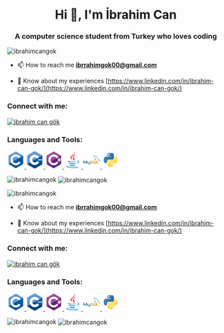 <h1 align="center">Hi 👋, I'm İbrahim Can</h1>
<h3 align="center">A computer science student from Turkey who loves coding</h3>
<p align="left"> <img src="https://komarev.com/ghpvc/?username=ibrahimcangok&label=Profile%20views&color=0e75b6&style=flat" alt="ibrahimcangok" /> </p>

- 📫 How to reach me **ibrrahimgok00@gmail.com**

- 📄 Know about my experiences [https://www.linkedin.com/in/ibrahim-can-gok/](https://www.linkedin.com/in/ibrahim-can-gok/)

<h3 align="left">Connect with me:</h3>
<p align="left">
<a href="https://linkedin.com/in/i̇brahim can gök" target="blank"><img align="center" src="https://raw.githubusercontent.com/rahuldkjain/github-profile-readme-generator/master/src/images/icons/Social/linked-in-alt.svg" alt="i̇brahim can gök" height="30" width="40" /></a>
</p>

<h3 align="left">Languages and Tools:</h3>
<p align="left"> <a href="https://www.cprogramming.com/" target="_blank" rel="noreferrer"> <img src="https://raw.githubusercontent.com/devicons/devicon/master/icons/c/c-original.svg" alt="c" width="40" height="40"/> </a> <a href="https://www.w3schools.com/cpp/" target="_blank" rel="noreferrer"> <img src="https://raw.githubusercontent.com/devicons/devicon/master/icons/cplusplus/cplusplus-original.svg" alt="cplusplus" width="40" height="40"/> </a> <a href="https://www.w3schools.com/cs/" target="_blank" rel="noreferrer"> <img src="https://raw.githubusercontent.com/devicons/devicon/master/icons/csharp/csharp-original.svg" alt="csharp" width="40" height="40"/> </a> <a href="https://www.java.com" target="_blank" rel="noreferrer"> <img src="https://raw.githubusercontent.com/devicons/devicon/master/icons/java/java-original.svg" alt="java" width="40" height="40"/> </a> <a href="https://www.mysql.com/" target="_blank" rel="noreferrer"> <img src="https://raw.githubusercontent.com/devicons/devicon/master/icons/mysql/mysql-original-wordmark.svg" alt="mysql" width="40" height="40"/> </a> <a href="https://www.python.org" target="_blank" rel="noreferrer"> <img src="https://raw.githubusercontent.com/devicons/devicon/master/icons/python/python-original.svg" alt="python" width="40" height="40"/> </a> </p>

<p><img align="left" src="https://github-readme-stats.vercel.app/api/top-langs?username=ibrahimcangok&show_icons=true&locale=en&layout=compact" alt="ibrahimcangok" /></p>

<p>&nbsp;<img align="center" src="https://github-readme-stats.vercel.app/api?username=ibrahimcangok&show_icons=true&locale=en" alt="ibrahimcangok" /></p>

<p align="left"> <img src="https://komarev.com/ghpvc/?username=ibrahimcangok&label=Profile%20views&color=0e75b6&style=flat" alt="ibrahimcangok" /> </p>

- 📫 How to reach me **ibrrahimgok00@gmail.com**

- 📄 Know about my experiences [https://www.linkedin.com/in/ibrahim-can-gok/](https://www.linkedin.com/in/ibrahim-can-gok/)

<h3 align="left">Connect with me:</h3>
<p align="left">
<a href="https://linkedin.com/in/i̇brahim can gök" target="blank"><img align="center" src="https://raw.githubusercontent.com/rahuldkjain/github-profile-readme-generator/master/src/images/icons/Social/linked-in-alt.svg" alt="i̇brahim can gök" height="30" width="40" /></a>
</p>

<h3 align="left">Languages and Tools:</h3>
<p align="left"> <a href="https://www.cprogramming.com/" target="_blank" rel="noreferrer"> <img src="https://raw.githubusercontent.com/devicons/devicon/master/icons/c/c-original.svg" alt="c" width="40" height="40"/> </a> <a href="https://www.w3schools.com/cpp/" target="_blank" rel="noreferrer"> <img src="https://raw.githubusercontent.com/devicons/devicon/master/icons/cplusplus/cplusplus-original.svg" alt="cplusplus" width="40" height="40"/> </a> <a href="https://www.w3schools.com/cs/" target="_blank" rel="noreferrer"> <img src="https://raw.githubusercontent.com/devicons/devicon/master/icons/csharp/csharp-original.svg" alt="csharp" width="40" height="40"/> </a> <a href="https://www.java.com" target="_blank" rel="noreferrer"> <img src="https://raw.githubusercontent.com/devicons/devicon/master/icons/java/java-original.svg" alt="java" width="40" height="40"/> </a> <a href="https://www.mysql.com/" target="_blank" rel="noreferrer"> <img src="https://raw.githubusercontent.com/devicons/devicon/master/icons/mysql/mysql-original-wordmark.svg" alt="mysql" width="40" height="40"/> </a> <a href="https://www.python.org" target="_blank" rel="noreferrer"> <img src="https://raw.githubusercontent.com/devicons/devicon/master/icons/python/python-original.svg" alt="python" width="40" height="40"/> </a> </p>

<p><img align="left" src="https://github-readme-stats.vercel.app/api/top-langs?username=ibrahimcangok&show_icons=true&locale=en&layout=compact" alt="ibrahimcangok" /></p>

<p>&nbsp;<img align="center" src="https://github-readme-stats.vercel.app/api?username=ibrahimcangok&show_icons=true&locale=en" alt="ibrahimcangok" /></p>
